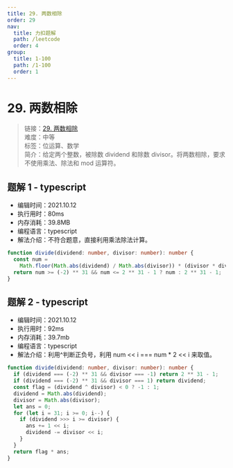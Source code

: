 ```yaml
---
title: 29. 两数相除
order: 29
nav:
  title: 力扣题解
  path: /leetcode
  order: 4
group:
  title: 1-100
  path: /1-100
  order: 1
---
```


# 29. 两数相除

> 链接：[29. 两数相除](https://leetcode-cn.com/problems/divide-two-integers/)  
> 难度：中等  
> 标签：位运算、数学  
> 简介：给定两个整数，被除数 dividend 和除数 divisor。将两数相除，要求不使用乘法、除法和 mod 运算符。

## 题解 1 - typescript

- 编辑时间：2021.10.12
- 执行用时：80ms
- 内存消耗：39.8MB
- 编程语言：typescript
- 解法介绍：不符合题意，直接利用乘法除法计算。

```typescript
function divide(dividend: number, divisor: number): number {
  const num =
    Math.floor(Math.abs(dividend) / Math.abs(divisor)) * (divisor * dividend >= 0 ? 1 : -1);
  return num >= (-2) ** 31 && num <= 2 ** 31 - 1 ? num : 2 ** 31 - 1;
}
```

## 题解 2 - typescript

- 编辑时间：2021.10.12
- 执行用时：92ms
- 内存消耗：39.7mb
- 编程语言：typescript
- 解法介绍：利用^判断正负号，利用 num << i === num \* 2 << i 来取值。

```typescript
function divide(dividend: number, divisor: number): number {
  if (dividend === (-2) ** 31 && divisor === -1) return 2 ** 31 - 1;
  if (dividend === (-2) ** 31 && divisor === 1) return dividend;
  const flag = (dividend ^ divisor) < 0 ? -1 : 1;
  dividend = Math.abs(dividend);
  divisor = Math.abs(divisor);
  let ans = 0;
  for (let i = 31; i >= 0; i--) {
    if (dividend >>> i >= divisor) {
      ans += 1 << i;
      dividend -= divisor << i;
    }
  }
  return flag * ans;
}
```
